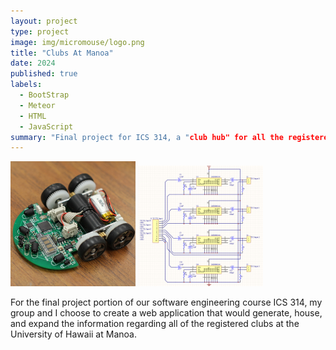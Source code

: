 ```yaml
---
layout: project
type: project
image: img/micromouse/logo.png
title: "Clubs At Manoa"
date: 2024
published: true
labels:
  - BootStrap
  - Meteor
  - HTML
  - JavaScript
summary: "Final project for ICS 314, a "club hub" for all the registered clubs at the University of Hawaii at Manoa."
---
```



<div class="text-center p-4">
  <img width="200px" src="../img/micromouse/micromouse-robot-2.jpg" class="img-thumbnail" >
  <img width="200px" src="../img/micromouse/micromouse-circuit.png" class="img-thumbnail" >
</div>

For the final project portion of our software engineering course ICS 314, my group and I choose to create a web application that would generate, house, and expand the information regarding all of the registered clubs at the University of Hawaii at Manoa.  
